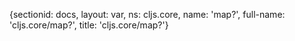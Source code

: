 {sectionid: docs, layout: var, ns: cljs.core, name: 'map?', full-name: 'cljs.core/map?',
  title: 'cljs.core/map?'}
